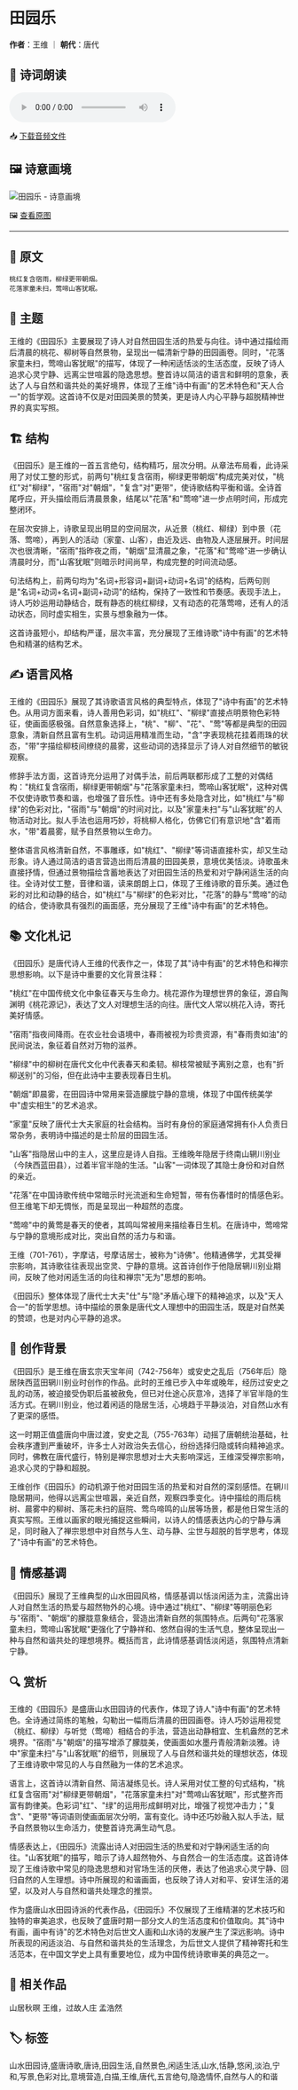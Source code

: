 # 田园乐
**作者**：王维 ｜ **朝代**：唐代

## 🎵 诗词朗读
<audio controls>
  <source src="./data/mp3/田园乐_audio.mp3" type="audio/mpeg">
  您的浏览器不支持音频播放。
</audio>

📥 [下载音频文件](./data/mp3/田园乐_audio.mp3)

## 🖼️ 诗意画境
![田园乐 - 诗意画境](./data/images/田园乐_王维.jpg)

🖼️ [查看原图](./data/images/田园乐_王维.jpg)

---
## 📜 原文
```
桃红复含宿雨，柳绿更带朝烟。
花落家童未扫，莺啼山客犹眠。
```
## 🎯 主题
王维的《田园乐》主要展现了诗人对自然田园生活的热爱与向往。诗中通过描绘雨后清晨的桃花、柳树等自然景物，呈现出一幅清新宁静的田园画卷。同时，"花落家童未扫，莺啼山客犹眠"的描写，体现了一种闲适恬淡的生活态度，反映了诗人追求心灵宁静、远离尘世喧嚣的隐逸思想。整首诗以简洁的语言和鲜明的意象，表达了人与自然和谐共处的美好境界，体现了王维"诗中有画"的艺术特色和"天人合一"的哲学观。这首诗不仅是对田园美景的赞美，更是诗人内心平静与超脱精神世界的真实写照。
## 🏗️ 结构
《田园乐》是王维的一首五言绝句，结构精巧，层次分明。从章法布局看，此诗采用了对仗工整的形式，前两句"桃红复含宿雨，柳绿更带朝烟"构成完美对仗，"桃红"对"柳绿"，"宿雨"对"朝烟"，"复含"对"更带"，使诗歌结构平衡和谐。全诗首尾呼应，开头描绘雨后清晨景象，结尾以"花落"和"莺啼"进一步点明时间，形成完整闭环。

在层次安排上，诗歌呈现出明显的空间层次，从近景（桃红、柳绿）到中景（花落、莺啼），再到人的活动（家童、山客），由近及远、由物及人逐层展开。时间层次也很清晰，"宿雨"指昨夜之雨，"朝烟"显清晨之象，"花落"和"莺啼"进一步确认清晨时分，而"山客犹眠"则暗示时间尚早，构成完整的时间流动感。

句法结构上，前两句均为"名词+形容词+副词+动词+名词"的结构，后两句则是"名词+动词+名词+副词+动词"的结构，保持了一致性和节奏感。表现手法上，诗人巧妙运用动静结合，既有静态的桃红柳绿，又有动态的花落莺啼，还有人的活动状态，同时虚实相生，实景与想象融为一体。

这首诗虽短小，却结构严谨，层次丰富，充分展现了王维诗歌"诗中有画"的艺术特色和精湛的结构艺术。
## ✍️ 语言风格
王维的《田园乐》展现了其诗歌语言风格的典型特点，体现了"诗中有画"的艺术特色。从用词方面来看，诗人善用色彩词，如"桃红"、"柳绿"直接点明景物色彩特征，使画面感极强。自然意象选择上，"桃"、"柳"、"花"、"莺"等都是典型的田园意象，清新自然且富有生机。动词运用精准而生动，"含"字表现桃花挂着雨珠的状态，"带"字描绘柳枝间缭绕的晨雾，这些动词的选择显示了诗人对自然细节的敏锐观察。

修辞手法方面，这首诗充分运用了对偶手法，前后两联都形成了工整的对偶结构："桃红复含宿雨，柳绿更带朝烟"与"花落家童未扫，莺啼山客犹眠"，这种对偶不仅使诗歌节奏和谐，也增强了音乐性。诗中还有多处隐含对比，如"桃红"与"柳绿"的色彩对比，"宿雨"与"朝烟"的时间对比，以及"家童未扫"与"山客犹眠"的人物活动对比。拟人手法也运用巧妙，将桃柳人格化，仿佛它们有意识地"含"着雨水，"带"着晨雾，赋予自然景物以生命力。

整体语言风格清新自然，不事雕琢，如"桃红"、"柳绿"等词语直接朴实，却又生动形象。诗人通过简洁的语言营造出雨后清晨的田园美景，意境优美恬淡。诗歌虽未直接抒情，但通过景物描绘含蓄地表达了对田园生活的热爱和对宁静闲适生活的向往。全诗对仗工整，音律和谐，读来朗朗上口，体现了王维诗歌的音乐美。通过色彩的对比和动静的结合，如"桃红"与"柳绿"的色彩对比，"花落"的静与"莺啼"的动的结合，使诗歌具有强烈的画面感，充分展现了王维"诗中有画"的艺术特色。
## 📚 文化札记
《田园乐》是唐代诗人王维的代表作之一，体现了其"诗中有画"的艺术特色和禅宗思想影响。以下是诗中重要的文化背景注释：

"桃红"在中国传统文化中象征春天与生命力。桃花源作为理想世界的象征，源自陶渊明《桃花源记》，表达了文人对理想生活的向往。唐代文人常以桃花入诗，寄托美好情感。

"宿雨"指夜间降雨。在农业社会语境中，春雨被视为珍贵资源，有"春雨贵如油"的民间说法，象征着自然对万物的滋养。

"柳绿"中的柳树在唐代文化中代表春天和柔韧。柳枝常被赋予离别之意，也有"折柳送别"的习俗，但在此诗中主要表现春日生机。

"朝烟"即晨雾，在田园诗中常用来营造朦胧宁静的意境，体现了中国传统美学中"虚实相生"的艺术追求。

"家童"反映了唐代士大夫家庭的社会结构。当时有身份的家庭通常拥有仆人负责日常杂务，表明诗中描述的是士阶层的田园生活。

"山客"指隐居山中的主人，这里应是诗人自指。王维晚年隐居于终南山辋川别业（今陕西蓝田县），过着半官半隐的生活。"山客"一词体现了其隐士身份和对自然的亲近。

"花落"在中国诗歌传统中常暗示时光流逝和生命短暂，带有伤春惜时的情感色彩。但王维笔下却无惆怅，而是呈现出一种超然的态度。

"莺啼"中的黄莺是春天的使者，其鸣叫常被用来描绘春日生机。在唐诗中，莺啼常与宁静的意境形成对比，突出自然的活力与和谐。

王维（701-761），字摩诘，号摩诘居士，被称为"诗佛"。他精通佛学，尤其受禅宗影响，其诗歌往往表现出空灵、宁静的意境。这首诗创作于他隐居辋川别业期间，反映了他对闲适生活的向往和禅宗"无为"思想的影响。

《田园乐》整体体现了唐代士大夫"仕"与"隐"矛盾心理下的精神追求，以及"天人合一"的哲学思想。诗中描绘的景象是唐代文人理想中的田园生活，既是对自然美的赞颂，也是对内心平静的追求。
## 🌅 创作背景
《田园乐》是王维在唐玄宗天宝年间（742-756年）或安史之乱后（756年后）隐居陕西蓝田辋川别业时创作的作品。此时的王维已步入中年或晚年，经历过安史之乱的动荡，被迫接受伪职后虽被赦免，但已对仕途心灰意冷，选择了半官半隐的生活方式。在辋川别业，他过着闲适的隐居生活，心境趋于平静淡泊，对自然山水有了更深的感悟。

这一时期正值盛唐向中唐过渡，安史之乱（755-763年）动摇了唐朝统治基础，社会秩序遭到严重破坏，许多士人对政治失去信心，纷纷选择归隐或转向精神追求。同时，佛教在唐代盛行，特别是禅宗思想对士大夫影响深远，王维深受禅宗影响，追求心灵的宁静和超脱。

王维创作《田园乐》的动机源于他对田园生活的热爱和对自然的深刻感悟。在辋川隐居期间，他得以远离尘世喧嚣，亲近自然，观察四季变化。诗中描绘的雨后桃树、晨雾中的柳树、落花未扫的庭院、莺鸟啼鸣的山居等场景，都是他日常生活的真实写照。王维以画家的眼光捕捉这些瞬间，以诗人的情感表达内心的宁静与满足，同时融入了禅宗思想中对自然与人生、动与静、尘世与超脱的哲学思考，体现了"诗中有画"的艺术特色。
## 💭 情感基调
《田园乐》展现了王维典型的山水田园风格，情感基调以恬淡闲适为主，流露出诗人对自然生活的热爱与超然物外的心境。诗中通过"桃红"、"柳绿"等明丽色彩与"宿雨"、"朝烟"的朦胧意象结合，营造出清新自然的氛围特点。后两句"花落家童未扫，莺啼山客犹眠"更强化了宁静祥和、悠然自得的生活气息，整体呈现出一种与自然和谐共处的理想境界。概括而言，此诗情感基调恬淡闲适，氛围特点清新宁静。
## 🔍 赏析
王维的《田园乐》是盛唐山水田园诗的代表作，体现了诗人"诗中有画"的艺术特色。全诗通过简练的笔触，勾勒出一幅雨后清晨的田园画卷。诗人巧妙运用视觉（桃红、柳绿）与听觉（莺啼）相结合的手法，营造出动静相宜、生机盎然的艺术境界。"宿雨"与"朝烟"的描写增添了朦胧美，使画面如水墨丹青般清新淡雅。诗中"家童未扫"与"山客犹眠"的细节，则展现了人与自然和谐共处的理想状态，体现了王维诗歌中常见的人与自然融为一体的艺术追求。

语言上，这首诗以清新自然、简洁凝练见长。诗人采用对仗工整的句式结构，"桃红复含宿雨"对"柳绿更带朝烟"，"花落家童未扫"对"莺啼山客犹眠"，形式整齐而富有韵律美。色彩词"红"、"绿"的运用形成鲜明对比，增强了视觉冲击力；"复含"、"更带"等词语则使画面层次分明，富有变化。诗中还巧妙融入拟人手法，赋予自然景物以生命活力，使整首诗充满生动气息。

情感表达上，《田园乐》流露出诗人对田园生活的热爱和对宁静闲适生活的向往。"山客犹眠"的描写，暗示了诗人超然物外、与自然合一的生活态度。这首诗体现了王维诗歌中常见的隐逸思想和对官场生活的厌倦，表达了他追求心灵宁静、回归自然的人生理想。诗中所展现的和谐画面，也反映了诗人对和平、安详生活的渴望，以及对人与自然和谐共处理念的推崇。

作为盛唐山水田园诗派的代表作品，《田园乐》不仅展现了王维精湛的艺术技巧和独特的审美追求，也反映了盛唐时期一部分文人的生活态度和价值取向。其"诗中有画，画中有诗"的艺术特色对后世文人画和山水诗的发展产生了深远影响。诗中所表现的闲适淡泊、与自然和谐共处的生活理念，为后世文人提供了精神寄托和生活范本，在中国文学史上具有重要地位，成为中国传统诗歌审美的典范之一。
## 📖 相关作品
山居秋暝 王维，过故人庄 孟浩然
## 🏷️ 标签
山水田园诗,盛唐诗歌,唐诗,田园生活,自然景色,闲适生活,山水,恬静,悠闲,淡泊,宁和,写景,色彩对比,意境营造,白描,王维,唐代,五言绝句,隐逸情怀,自然与人的和谐
